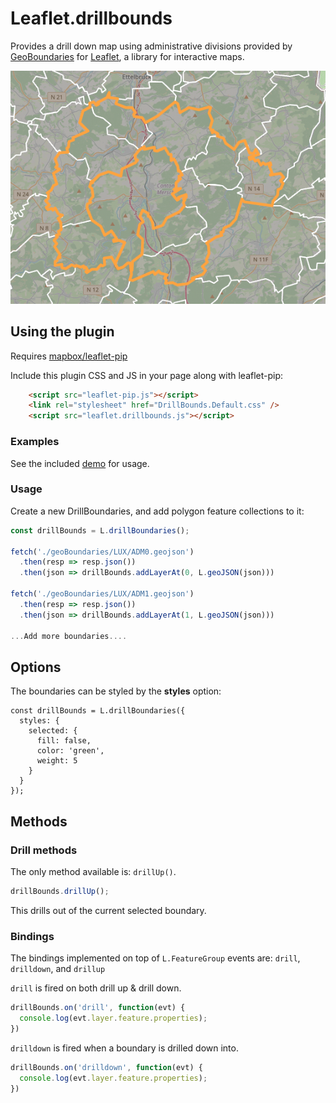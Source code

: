 # Leaflet.drillbounds
Provides a drill down map using administrative divisions provided by [GeoBoundaries](https://github.com/wmgeolab/geoBoundaries) for [Leaflet](https://leafletjs.com/), a library for interactive maps.



![Luxembourg boundaries highlighted](./demo/screenshot.png)

## Using the plugin

Requires [mapbox/leaflet-pip](https://github.com/mapbox/leaflet-pip)

Include this plugin CSS and JS in your page along with leaflet-pip:
```html
    <script src="leaflet-pip.js"></script>
    <link rel="stylesheet" href="DrillBounds.Default.css" />
    <script src="leaflet.drillbounds.js"></script>
```

### Examples
See the included [demo](https://cardnl.github.io/Leaflet.drillbounds/demo/) for usage.

### Usage

Create a new DrillBoundaries, and add polygon feature collections to it:

```js
const drillBounds = L.drillBoundaries();

fetch('./geoBoundaries/LUX/ADM0.geojson')
  .then(resp => resp.json())
  .then(json => drillBounds.addLayerAt(0, L.geoJSON(json)))

fetch('./geoBoundaries/LUX/ADM1.geojson')
  .then(resp => resp.json())
  .then(json => drillBounds.addLayerAt(1, L.geoJSON(json)))

...Add more boundaries....
```

## Options

The boundaries can be styled by the **styles** option:

```JS
const drillBounds = L.drillBoundaries({
  styles: {
    selected: {
      fill: false,
      color: 'green',
      weight: 5
    }
  }
});
```

## Methods

### Drill methods

The only method available is: `drillUp()`.

```js
drillBounds.drillUp();
```

This drills out of the current selected boundary.

### Bindings

The bindings implemented on top of `L.FeatureGroup` events are: `drill`, `drilldown`, and `drillup`

`drill` is fired on both drill up & drill down.
```js
drillBounds.on('drill', function(evt) {
  console.log(evt.layer.feature.properties);
})
```

`drilldown` is fired when a boundary is drilled down into.
```js
drillBounds.on('drilldown', function(evt) {
  console.log(evt.layer.feature.properties);
})
```
